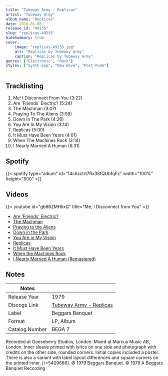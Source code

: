 ```yaml
---
title: "Tubeway Army - Replicas"
artist: "Tubeway Army"
album_name: "Replicas"
date: 2016-01-08
release_id: "49235"
slug: "replicas-49235"
hideSummary: true
cover:
    image: "replicas-49235.jpg"
    alt: "Replicas by Tubeway Army"
    caption: "Replicas by Tubeway Army"
genres: ["Electronic", "Rock"]
styles: ["Synth-pop", "New Wave", "Post-Punk"]
---
```

## Tracklisting
1. Me! I Disconnect From You (3:22)
2. Are 'Friends' Electric? (5:24)
3. The Machman (3:07)
4. Praying To The Aliens (3:59)
5. Down In The Park (4:26)
6. You Are In My Vision (3:14)
7. Replicas (5:00)
8. It Must Have Been Years (4:01)
9. When The Machines Rock (3:14)
10. I Nearly Married A Human (6:31)
## Spotify
{{< spotify type="album" id="14chsctrt7Rx38fQUbfqFz" width="100%" height="500" >}}

## Videos
{{< youtube id="gb66ZMHlixQ" title="Me, I Disconnect from You" >}}
- [Are 'Friends' Electric?](https://www.youtube.com/watch?v=1snv-0jCiWY)
- [The Machman](https://www.youtube.com/watch?v=D8C76KM7xg0)
- [Praying to the Aliens](https://www.youtube.com/watch?v=Niw_cOHiY1w)
- [Down in the Park](https://www.youtube.com/watch?v=9GQS-iFCzus)
- [You Are in My Vision](https://www.youtube.com/watch?v=FETUoLuEYxg)
- [Replicas](https://www.youtube.com/watch?v=SjCW0kXqBR8)
- [It Must Have Been Years](https://www.youtube.com/watch?v=so98lFTAZV0)
- [When the Machines Rock](https://www.youtube.com/watch?v=OhMBGZx9KYE)
- [I Nearly Married A Human (Remastered)](https://www.youtube.com/watch?v=oFd9OhnKqvw)

## Notes
| Notes          |             |
| ---------------| ----------- |
| Release Year   | 1979 |
| Discogs Link   | [Tubeway Army - Replicas](https://www.discogs.com/release/49235-Tubeway-Army-Replicas) |
| Label          | Beggars Banquet |
| Format         | LP, Album |
| Catalog Number | BEGA 7 |

Recorded at Gooseberry Studios, London. Mixed at Marcus Music AB, London. Inner sleeve printed with lyrics on one side and photograph with credits on the other side, rounded corners. Initial copies included a poster.  There is also a variant with label layout differences and square corners on the printed inner, [r=5409666].  ℗ 1979 Beggars Banquet. © 1979 A Beggars Banquet Recording
